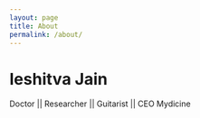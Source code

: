 ```yaml
---
layout: page
title: About
permalink: /about/
---
```


<html>
<body>

<h1>Ieshitva Jain</h1>
<p>Doctor || Researcher || Guitarist || CEO Mydicine</p>

</body>
</html>